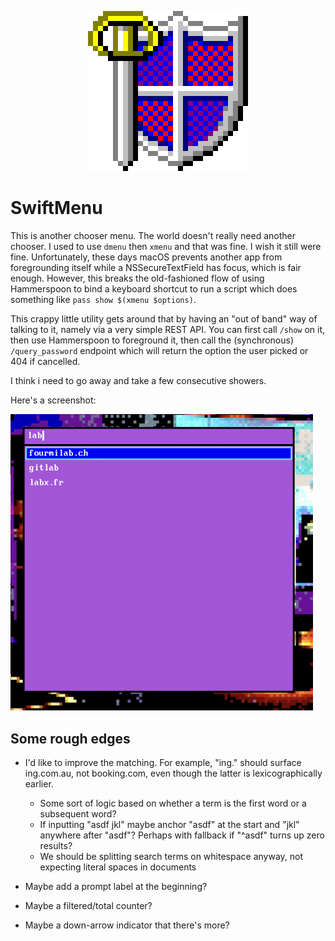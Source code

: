 <p align="center">
  <img src="SwiftMenu/Assets.xcassets/AppIcon.appiconset/appicon-256.png" alt="SwiftMenu icon" />
</p>

# SwiftMenu

This is another chooser menu.  The world doesn't really need another chooser.  I used to use `dmenu`
then `xmenu` and that was fine.  I wish it still were fine.  Unfortunately, these days macOS
prevents another app from foregrounding itself while a NSSecureTextField has focus, which is fair
enough.  However, this breaks the old-fashioned flow of using Hammerspoon to bind a keyboard
shortcut to run a script which does something like `pass show $(xmenu $options)`.

This crappy little utility gets around that by having an "out of band" way of talking to it, namely
via a very simple REST API.  You can first call `/show` on it, then use Hammerspoon to foreground
it, then call the (synchronous) `/query_password` endpoint which will return the option the user
picked or 404 if cancelled.

I think i need to go away and take a few consecutive showers.

Here's a screenshot:

<img src="/img/screenshot.png" alt="A screenshot of the SwiftMenu window" width="484" />

## Some rough edges

* I'd like to improve the matching.  For example, "ing." should surface ing.com.au, not booking.com,
  even though the latter is lexicographically earlier.
  * Some sort of logic based on whether a term is the first word or a subsequent word?
  * If inputting "asdf jkl" maybe anchor "asdf" at the start and "jkl" anywhere after "asdf"?
    Perhaps with fallback if "^asdf" turns up zero results?
  * We should be splitting search terms on whitespace anyway, not expecting literal spaces in documents

* Maybe add a prompt label at the beginning?
* Maybe a filtered/total counter?
* Maybe a down-arrow indicator that there's more?
